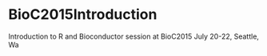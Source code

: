 # BioC2015Introduction
Introduction to R and Bioconductor session at BioC2015 July 20-22, Seattle, Wa
